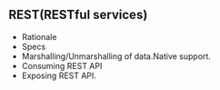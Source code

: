 ## REST(RESTful services)

- Rationale
- Specs
- Marshalling/Unmarshalling of data.Native support.
- Consuming REST API
- Exposing REST API.